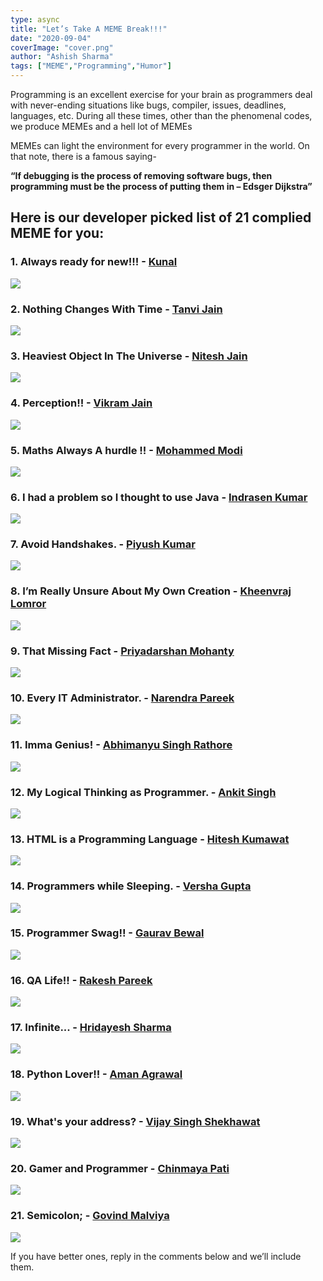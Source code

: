 ```yaml
---
type: async
title: "Let’s Take A MEME Break!!!"
date: "2020-09-04"
coverImage: "cover.png"
author: "Ashish Sharma"
tags: ["MEME","Programming","Humor"]
---
```


Programming is an excellent exercise for your brain as programmers deal with never-ending situations like bugs, compiler, issues, deadlines, languages, etc. During all these times, other than the phenomenal codes, we produce MEMEs and a hell lot of MEMEs

MEMEs can light the environment for every programmer in the world. On that note, there is a famous saying-

**“If debugging is the process of removing software bugs, then programming must be the process of putting them in – Edsger Dijkstra”**


## Here is our developer picked list of 21 complied MEME for you:

### 1. Always ready for new!!! - [Kunal](/author/kunal/) 

![](1.png) 

### 2. Nothing Changes With Time - [Tanvi Jain](/author/tanvi-jain/)

![](2.png)

### 3. Heaviest Object In The Universe - [Nitesh Jain](/author/nitesh-jain/)

![](3.png)

### 4. Perception!! - [Vikram Jain](/author/vikram-jain/)

![](4.png)

### 5. Maths Always A hurdle !! - [Mohammed Modi](/author/mohammed-modi/)

![](5.jpg)

### 6. I had a problem so I thought to use Java - [Indrasen Kumar](/author/indrasen-kumar/)

![](6.png)

### 7. Avoid Handshakes. - [Piyush Kumar](/author/piyush-kumar/)

![](7.png)

### 8. I’m Really Unsure About My Own Creation - [Kheenvraj Lomror](/author/kheenvraj-lomror/)   

![](8.png)

### 9.  That Missing Fact - [Priyadarshan Mohanty](/author/priyadarshan-mohanty/)

![](9.png)


### 10. Every IT Administrator. - [Narendra Pareek](/author/narendra-pareek/)

![](10.png)

### 11. Imma Genius! - [Abhimanyu Singh Rathore](/author/abhimanyu-singh-rathore/)

![](11.png)

### 12. My Logical Thinking as Programmer​​​. - [Ankit Singh](/author/ankit-singh/)

![](12.png)

### 13. HTML is a Programming Language - [Hitesh Kumawat](/author/hitesh-kumawat/)

![](13.png)

### 14. Programmers while Sleeping​. - [Versha Gupta](/author/versha-gupta/)

![](14.png)

### 15. Programmer Swag!! - [Gaurav Bewal](/author/gaurav-bewal/)

![](15.png)

### 16. QA Life!! - [Rakesh Pareek](/author/rakesh-pareek/)

![](16.png)

### 17. Infinite... - [Hridayesh Sharma](/author/hridayesh-sharma/)

![](17.png)

### 18. Python Lover!! - [Aman Agrawal](/author/aman-agrawal/)

![](18.png)

### 19. What's your address? - [Vijay Singh Shekhawat](/author/vijay-singh-shekhawat/)

![](19.png)

### 20. Gamer and Programmer - [Chinmaya Pati](/author/chinmaya-pati/)

![](21.png)

### 21. Semicolon; - [Govind Malviya](/author/govind-malviya/)

![](20.png)

If you have better ones, reply in the comments below and we’ll include them.
